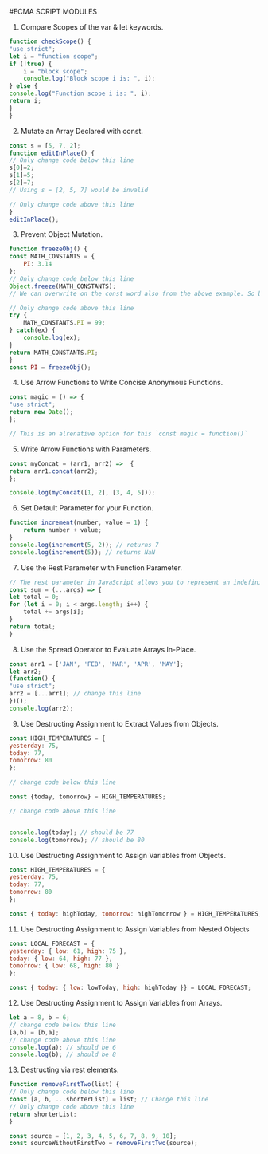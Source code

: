 #ECMA SCRIPT MODULES

1. Compare Scopes of the var & let keywords.
```js
function checkScope() {
"use strict";
let i = "function scope";
if (!true) {
    i = "block scope";
    console.log("Block scope i is: ", i);
} else {
console.log("Function scope i is: ", i);
return i;
}
}
```

2. Mutate an Array Declared with const.
```js
const s = [5, 7, 2];
function editInPlace() {
// Only change code below this line
s[0]=2;
s[1]=5;
s[2]=7;
// Using s = [2, 5, 7] would be invalid

// Only change code above this line
}
editInPlace();
```

3. Prevent Object Mutation.
```js
function freezeObj() {
const MATH_CONSTANTS = {
    PI: 3.14
};
// Only change code below this line
Object.freeze(MATH_CONSTANTS);
// We can overwrite on the const word also from the above example. So by using Object.freeze() ensures that the data is prevented. Any attempt changing this will show you error.

// Only change code above this line
try {
    MATH_CONSTANTS.PI = 99;
} catch(ex) {
    console.log(ex);
}
return MATH_CONSTANTS.PI;
}
const PI = freezeObj();
```

4. Use Arrow Functions to Write Concise Anonymous Functions.
```js
const magic = () => {
"use strict";
return new Date();
};

// This is an alrenative option for this `const magic = function()`
```

5. Write Arrow Functions with Parameters.
```js
const myConcat = (arr1, arr2) =>  {
return arr1.concat(arr2);
};

console.log(myConcat([1, 2], [3, 4, 5]));
```

6. Set Default Parameter for your Function.
```js
function increment(number, value = 1) {
    return number + value;
}
console.log(increment(5, 2)); // returns 7
console.log(increment(5)); // returns NaN
```

7. Use the Rest Parameter with Function Parameter.
```js 
// The rest parameter in JavaScript allows you to represent an indefinite number of arguments as an array. It provides a way to handle multiple function arguments without explicitly naming them all.
const sum = (...args) => {
let total = 0;
for (let i = 0; i < args.length; i++) {
    total += args[i];
}
return total;
}
```

8. Use the Spread Operator to Evaluate Arrays In-Place.
```js
const arr1 = ['JAN', 'FEB', 'MAR', 'APR', 'MAY'];
let arr2;
(function() {
"use strict";
arr2 = [...arr1]; // change this line
})();
console.log(arr2);
```

9. Use Destructing Assignment to Extract Values from Objects.
```js
const HIGH_TEMPERATURES = {
yesterday: 75,
today: 77,
tomorrow: 80
};

// change code below this line

const {today, tomorrow} = HIGH_TEMPERATURES;

// change code above this line


console.log(today); // should be 77
console.log(tomorrow); // should be 80
```

10. Use Destructing Assignment to Assign Variables from Objects.
```js
const HIGH_TEMPERATURES = {
yesterday: 75,
today: 77,
tomorrow: 80
};

const { today: highToday, tomorrow: highTomorrow } = HIGH_TEMPERATURES;
```

11. Use  Destructing Assignment to Assign Variables from Nested Objects
```js
const LOCAL_FORECAST = {
yesterday: { low: 61, high: 75 },
today: { low: 64, high: 77 },
tomorrow: { low: 68, high: 80 }
};

const { today: { low: lowToday, high: highToday }} = LOCAL_FORECAST;
```

12. Use Destructing Assignment to Assign Variables from Arrays.
```js
let a = 8, b = 6;
// change code below this line
[a,b] = [b,a];
// change code above this line
console.log(a); // should be 6
console.log(b); // should be 8
```

13. Destructing via rest elements.
```js
function removeFirstTwo(list) {
// Only change code below this line
const [a, b, ...shorterList] = list; // Change this line
// Only change code above this line
return shorterList;
}

const source = [1, 2, 3, 4, 5, 6, 7, 8, 9, 10];
const sourceWithoutFirstTwo = removeFirstTwo(source);
```